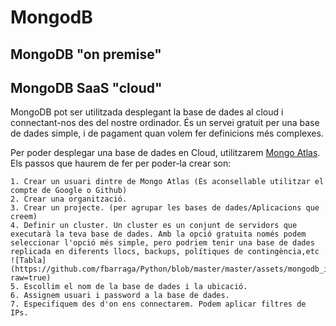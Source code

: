 # MongodB

## MongoDB "on premise"

## MongoDB SaaS "cloud"

MongoDB pot ser utilitzada desplegant la base de dades al cloud i connectant-nos des del nostre ordinador. És un servei gratuit per una base de dades simple, i de pagament quan volem fer definicions més complexes.

Per poder desplegar una base de dades en Cloud, utilitzarem [Mongo Atlas](https://www.mongodb.com/atlas). Els passos que haurem de fer per poder-la crear son:

    1. Crear un usuari dintre de Mongo Atlas (És aconsellable utilitzar el compte de Google o Github)
    2. Crear una organització.
    3. Crear un projecte. (per agrupar les bases de dades/Aplicacions que creem)
    4. Definir un cluster. Un cluster es un conjunt de servidors que executarà la teva base de dades. Amb la opció gratuita només podem seleccionar l'opció més simple, pero podriem tenir una base de dades replicada en diferents llocs, backups, polítiques de contingència,etc
    ![Tabla](https://github.com/fbarraga/Python/blob/master/master/assets/mongodb_inst00.png.png?raw=true)
    5. Escollim el nom de la base de dades i la ubicació.
    6. Assignem usuari i password a la base de dades.
    7. Especifiquem des d'on ens connectarem. Podem aplicar filtres de IPs.